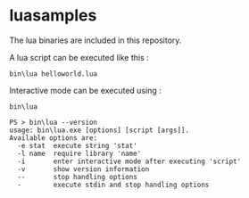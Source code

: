 # luasamples 

The lua binaries are included in this repository.

A lua script can be executed like this :

```
bin\lua helloworld.lua
```


Interactive mode can be executed using :

```
bin\lua
```

```
PS > bin\lua --version
usage: bin\lua.exe [options] [script [args]].
Available options are:
  -e stat  execute string 'stat'
  -l name  require library 'name'
  -i       enter interactive mode after executing 'script'
  -v       show version information
  --       stop handling options
  -        execute stdin and stop handling options
```